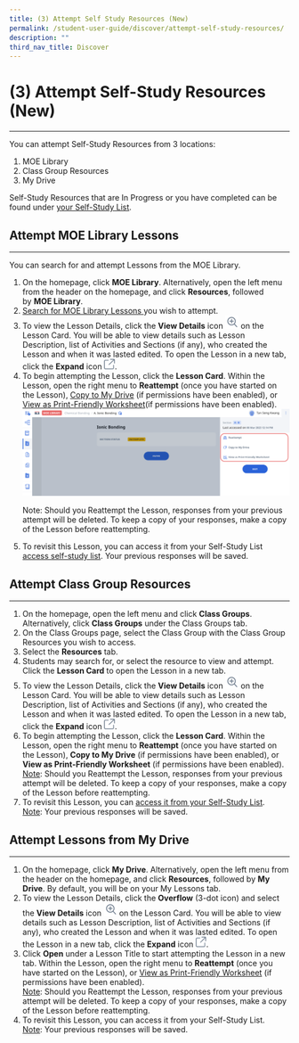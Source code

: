 ```yaml
---
title: (3) Attempt Self Study Resources (New)
permalink: /student-user-guide/discover/attempt-self-study-resources/
description: ""
third_nav_title: Discover
---
```

<h1>(3) Attempt Self-Study Resources (New)</h1><hr>

<p>You can attempt Self-Study Resources from 3 locations:</p>

<ol>
<li>MOE Library</li>
<li>Class Group Resources</li>
<li>My Drive</li>
</ol>

<p>Self-Study Resources that are In Progress or you have completed can be found under <a target="_blank" href="/student-user-guide/discover/access-self-study-resources/">your Self-Study List</a>.</p>

<h2>Attempt MOE Library Lessons</h2>

<hr>

<p>You can search for and attempt Lessons from the MOE Library.</p>

<ol>
<li>On the homepage, click&nbsp;<strong>MOE Library</strong>. Alternatively, open the left menu from the header on the homepage, and click&nbsp;<strong>Resources</strong>, followed by&nbsp;<strong>MOE Library</strong>.</li>
<li><a target="_blank" href="/student-user-guide/discover/search-for-self-study-resources/">Search for MOE Library Lessons </a> you wish to attempt.</li>
<li>To view the Lesson Details, click the <strong>View Details</strong> icon <img style="width:1.5rem; display: inline;" src="/images/Icons/ViewDetails.svg"> on the Lesson Card. You will be able to view details such as Lesson Description, list of Activities and Sections (if any), who created the Lesson and when it was lasted edited. To open the Lesson in a new tab, click the <strong>Expand</strong> icon <img style="width:1.2rem; display: inline;" src="/images/Icons/external-link.svg">.</li>
<li>To begin attempting the Lesson, click the <strong>Lesson Card</strong>. Within the Lesson, open the right menu to <strong>Reattempt</strong> (once you have started on the Lesson), <a target="_blank" href="/student-user-guide/organise/copy-to-my-drive/">Copy to My Drive</a> (if permissions have been enabled), or <a target="_blank" href="/student-user-guide/organise/view-print-friendly-worksheet/">View as Print-Friendly Worksheet</a>(if permissions have been enabled). 
<img src="/images/1Student/SS-Lesson.png"></li>
	
<p>Note: Should you Reattempt the Lesson, responses from your previous attempt will be deleted. To keep a copy of your responses, make a copy of the Lesson before reattempting.</p>
    
<li>To revisit this Lesson, you can access it from your Self-Study List <a target="_blank" href="/student-user-guide/discover/access-self-study-resources/"> access self-study list</a>. Your previous responses will be saved.</li>
</ol>

<h2>Attempt Class Group Resources</h2>
<hr>
<ol>
  <li>On the homepage, open the left menu and click <strong>Class Groups</strong>. Alternatively, click <strong>Class Groups</strong> under the Class Groups tab.</li>
  <li>On the Class Groups page, select the Class Group with the Class Group Resources you wish to access.</li>
  <li>Select the <strong>Resources</strong> tab.</li>
  <li>Students may search for, or select the resource to view and attempt. Click the <strong>Lesson Card</strong> to open the Lesson in a new tab.</li>
  <li>To view the Lesson Details, click the <strong>View Details</strong> icon <img style="width:1.5rem; display: inline;" src="/images/Icons/ViewDetails.svg"> on the Lesson Card. You will be able to view details such as Lesson Description, list of Activities and Sections (if any), who created the Lesson and when it was lasted edited. To open the Lesson in a new tab, click the <strong>Expand</strong> icon <img style="width:1.2rem; display: inline;" src="/images/Icons/external-link.svg">.</li>
  <li>To begin attempting the Lesson, click the <strong>Lesson Card</strong>. Within the Lesson, open the right menu to <strong>Reattempt</strong> (once you have started on the Lesson), <strong>Copy to My Drive</strong> (if permissions have been enabled), or <strong>View as Print-Friendly Worksheet</strong> (if permissions have been enabled).</li>
<u>Note</u>: Should you Reattempt the Lesson, responses from your previous attempt will be deleted. To keep a copy of your responses, make a copy of the Lesson before reattempting.
  
  <li>To revisit this Lesson, you can <a target="_blank" href="/student-user-guide/discover/access-self-study-resources/">access it from your Self-Study List</a>. </li>
<u>Note</u>: Your previous responses will be saved.
  
</ol>
<h2>Attempt Lessons from My Drive</h2>
<hr>
<ol>
  <li>On the homepage, click <strong>My Drive</strong>. Alternatively, open the left menu from the header on the homepage, and click&nbsp;<strong>Resources</strong>, followed by&nbsp;<strong>My Drive</strong>. By default, you will be on your My Lessons tab.</li>
<li>To view the Lesson Details, click the <strong>Overflow</strong> (3-dot icon) and select the <strong>View Details</strong> icon <img style="width:1.5rem; display: inline;" src="/images/Icons/ViewDetails.svg"> on the Lesson Card. You will be able to view details such as Lesson Description, list of Activities and Sections (if any), who created the Lesson and when it was lasted edited. To open the Lesson in a new tab, click the <strong>Expand</strong> icon <img style="width:1.2rem; display: inline;" src="/images/Icons/external-link.svg">.</li>
<li>Click <strong>Open</strong> under a Lesson Title to start attempting the Lesson in a new tab. Within the Lesson, open the right menu to <strong>Reattempt</strong> (once you have started on the Lesson), or <a target="_blank" href="/student-user-guide/organise/view-print-friendly-worksheet/">View as Print-Friendly Worksheet</a> (if permissions have been enabled).</li>
<u>Note</u>: Should you Reattempt the Lesson, responses from your previous attempt will be deleted. To keep a copy of your responses, make a copy of the Lesson before reattempting.
<li>To revisit this Lesson, you can access it from your Self-Study List.</li>
<u>Note</u>: Your previous responses will be saved.
</ol>